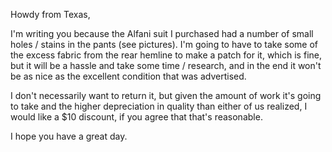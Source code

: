 Howdy from Texas,

I'm writing you because the Alfani suit I purchased had a number of small holes / stains in the pants (see pictures). I'm going to have to take some of the excess fabric from the rear hemline to make a patch for it, which is fine, but it will be a hassle and take some time / research, and in the end it won't be as nice as the excellent condition that was advertised.

I don't necessarily want to return it, but given the amount of work it's going to take and the higher depreciation in quality than either of us realized, I would like a $10 discount, if you agree that that's reasonable.

I hope you have a great day.